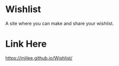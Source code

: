 # Wishlist
 A site where you can make and share your wishlist.

# Link Here
https://injilee.github.io/Wishlist/
